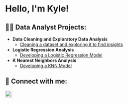 <h1>Hello, I'm Kyle!</h1>

<h2>👨‍💻 Data Analyst Projects:</h2>

- <b>Data Cleaning and Exploratory Data Analysis</b>
  - [Cleaning a dataset and exploring it to find insights](https://github.com/Klopes2023/URL)
- <b>Logistic Regression Analysis</b>
  - [Developing a Logistic Regression Model](https://github.com/Klopes2023/URL)
- <b>K Nearest Neighbors Analysis</b>
  - [Developing a KNN Model](https://github.com/Klopes2023/URL)


<h2> 🤳 Connect with me:</h2>


[<img align="left" alt="JoshMadakor | LinkedIn" width="22px" src="https://cdn.jsdelivr.net/npm/simple-icons@v3/icons/linkedin.svg" />][linkedin]



[linkedin]: www.linkedin.com/in/kyle-lopes

<!--

Here are some ideas to get you started:

- 🔭 I’m currently working on ...
- 🌱 I’m currently learning ...
- 👯 I’m looking to collaborate on ...
- 🤔 I’m looking for help with ...
- 💬 Ask me about ...
- 📫 How to reach me: ...
- 😄 Pronouns: ...
- ⚡ Fun fact: ...
-->
